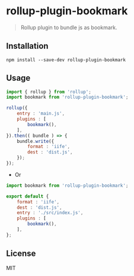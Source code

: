 # rollup-plugin-bookmark
> Rollup plugin to bundle js as bookmark.

## Installation
```
npm install --save-dev rollup-plugin-bookmark
```

## Usage
```js
import { rollup } from 'rollup';
import bookmark from 'rollup-plugin-bookmark';

rollup({
    entry : 'main.js',
    plugins : [
        bookmark(),
    ],
}).then(( bundle ) => {
    bundle.write({
        format : 'iife',
        dest : 'dist.js',
    });
});
```

* Or

```js
import bookmark from 'rollup-plugin-bookmark';

export default {
    format : 'iife',
    dest : 'dist.js',
    entry : './src/index.js',
    plugins : [
        bookmark(),
    ],
};

```

## License

MIT
